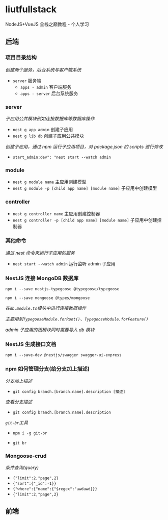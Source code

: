 # liutfullstack

NodeJS+VueJS 全栈之巅教程 - 个人学习

## 后端

### 项目目录结构

_创建两个服务，后台系统与客户端系统_

- `server` 服务端
  - `apps - admin` 客户端服务
  - `apps - server` 后台系统服务

### server

_子应用公共模块例如连接数据库等数据库操作_

- `nest g app admin` 创建子应用
- `nest g lib db` 创建子应用公共模块

_创建子应用，通过 npm 运行子应用项目，对 package.json 的 scripts 进行修改_

- `start_admin:dev": "nest start --watch admin`

### module

- `nest g module name` 主应用创建模型
- `nest g module -p [child app name] [module name]` 子应用中创建模型

### controller

- `nest g controller name` 主应用创建控制器
- `nest g controller -p [child app name] [module name]` 子应用中创建控制器

### 其他命令

_通过 nest 命令来运行子应用的服务_

- `nest start --watch admin` 运行监听 admin 子应用

### NestJS 连接 MongoDB 数据库

`npm i --save nestjs-typegoose @typegoose/typegoose`

`npm i --save mongoose @types/mongoose`

_在`db.module.ts`模块中进行连接数据操作_

_主要用到`TypegooseModule.forRoot()`、`TypegooseModule.forFeature()`_

_admin 子应用的跟模块同时需要导入 db 模块_

### NestJS 生成接口文档

`npm i --save-dev @nestjs/swagger swagger-ui-express`

### npm 如何管理分支(给分支加上描述)

_分支加上描述_

- `git config branch.[branch.name].description [描述]`

_查看分支描述_

- `git config branch.[branch.name].description`

_`git-br`工具_

- `npm i -g git-br`

- `git br`

### Mongoose-crud

_条件查询(query)_

- `{"limit":2,"page",2}`
- `{"sort":{"_id":-1}}`
- `{"where":{"name":{"$regex":"awdawd}}}`
- `{"limit":2,"page",2}`

## 前端
